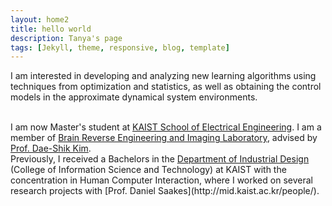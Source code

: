 ```yaml
---
layout: home2
title: hello world
description: Tanya's page
tags: [Jekyll, theme, responsive, blog, template]
---
```


I am interested in developing and analyzing new learning algorithms using techniques from optimization and statistics, as well as obtaining the control models in the approximate dynamical system environments.  

<br />
I am now Master's student at  <a href="https://ee.kaist.ac.kr/?language=en" target="_blank">KAIST School of Electrical Engineering</a>. I am a member of <a href="http://brain.kaist.ac.kr/about_us.html" target="_blank">Brain Reverse Engineering and Imaging Laboratory</a>, advised by <a href="https://scholar.google.com/citations?user=nd-UgBYAAAAJ&hl=en&oi=ao" target="_blank">Prof. Dae-Shik Kim</a>.

<br />
Previously, I received a Bachelors in the <a href="http://id.kaist.ac.kr/index.php?document_srl=21142&mid=rnews" target="_blank">Department of Industrial Design</a> (College of Information Science and Technology) at KAIST with the concentration in Human Computer Interaction, where I worked on several research projects with [Prof. Daniel Saakes](http://mid.kaist.ac.kr/people/).
